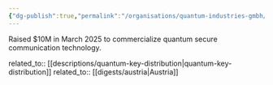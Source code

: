 ```yaml
---
{"dg-publish":true,"permalink":"/organisations/quantum-industries-gmbh/","title":"Quantum Industries GmbH"}
---
```



Raised $10M in March 2025 to commercialize quantum secure communication technology.

related_to:: [[descriptions/quantum-key-distribution\|quantum-key-distribution]]
related_to:: [[digests/austria\|Austria]]
